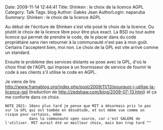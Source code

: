 Date: 2009-11-14 12:44:41
Title: Shinken : le choix de la licence AGPL
Category: Talk
Tags: blog
Author: Gabès Jean
AuthorLogin: naparuba
Summary: Shinken : le choix de la licence AGPL


<!-- relu -->

Au début de l'écriture de Shinken s'est vite posé le choix de la licence. Ou plutôt le choix de la licence libre pour être plus exact. La BSD ou tout autre licence qui permet de prendre le code, de le placer dans du code propriétaire sans rien retourner à la communauté n'est pas à mon goût. Certains l'acceptent bien, moi non. Le choix de la GPL est vite arrivé comme un standard.

Ensuite le problème des services distants se pose avec la GPL, d'où le choix final de l'AGPL qui impose à un fournisseur de service de fournir le code à ses clients s'il utilise le code en AGPL.

Je viens de lire <a href="http://www.framablog.org/index.php/post/2009/11/13/pourquoi-j-utilise-la-licence-gpl">http://www.framablog.org/index.php/post/2009/11/13/pourquoi-j-utilise-la-licence-gpl</a> (traduction de <a href="http://zedshaw.com/blog/2009-07-13.html">http://zedshaw.com/blog/2009-07-13.html</a>) et ça me conforte dans ce choix.


    NOTE 2021: 10ans plus tard je pense que MIT a désormais pris le pas sur la GPL qui est tombée en désuétude, et est même vue comme un risque pour certains, même 
               dans la communauté open source, car c'est GALERE de l'utiliser. MIT aurait été un meilleur choix, mais bon trop tard ^^
